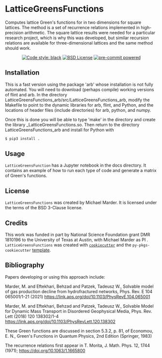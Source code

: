 # LatticeGreensFunctions

Computes lattice Green's functions for in two dimensions for square lattices. The method is a set of recurrence relations implemented in high-precision arithmetic. The square lattice results were needed for a particular research project, which is why this was developed, but similar recursion relations are available for three-dimensional lattices and the same method should work.

<p align="center">
<a href="https://github.com/psf/black"><img src="https://img.shields.io/badge/code%20style-black-000000.svg" alt="Code style: black"></a>
<a href="https://opensource.org/licenses/BSD-3-Clause"><img src="https://img.shields.io/badge/License-BSD_3--Clause-blue.svg" alt="BSD License"></a>
<a href="https://github.com/pre-commit/pre-commit"><img src="https://img.shields.io/badge/pre--commit-enabled-brightgreen?logo=pre-commit&logoColor=white" alt="pre-commit powered"></a>
</p>


## Installation

This is a fast version using the package 'arb' whose installation
is not fully automated. You will need to download (perhaps compile)
working versions of flint and arb. In the directory
LatticeGreensFunctions_arb/src/LatticeGreensFunctions_arb, modify the Makefile to point to the
dynamic libraries for arb, flint, and Python, and the locations of
header files (include directories) for arb, python, and numpy.

Once this is done you will be able to type 'make' in the directory and create the library _LatticeGreensFunctions.so. 
Then return to the directory LatticeGreensFunctions_arb and install for Python with 

```bash
$ pip3 install .
```

## Usage

`LatticeGreensFunction` has a Jupyter notebook in the docs directory. It contains an example of how to run each type of code
and generate a matrix of Green's functions.


## License

`LatticeGreensFunctions` was created by Michael Marder. It is licensed under the terms of the
BSD 3-Clause license.

## Credits

This work was funded in part by National Science Foundation grant DMR 1810196 to the University of Texas
at Austin, with Michael Marder as PI . 
`LatticeGreensFunctions` was created with
[`cookiecutter`](https://cookiecutter.readthedocs.io/en/latest/) and the
`py-pkgs-cookiecutter`
[template](https://github.com/py-pkgs/py-pkgs-cookiecutter).

## Bibliography

Papers developing or using this approach include:

Marder, M. and Eftekhari, Behzad and Patzek, Tadeusz W., Solvable model of gas production decline from hydrofractured networks, Phys. Rev. E 104 
065001/1-21 (2021)  https://link.aps.org/doi/10.1103/PhysRevE.104.065001

Marder, M. and Eftekhari, Behzad and Patzek, Tadeusz W., Solvable Model for Dynamic Mass Transport in Disordered Geophysical Media, 
Phys. Rev. Lett (2018) 120 138302/1-4 https://link.aps.org/doi/10.1103/PhysRevLett.120.138302

These Green functions are discussed in section 5.3.2, p. 81, of Economou, E. N., Green's Functions in Quantum Physics, 2nd Edition (Springer, 1983)

The recurrence relations first appear in T. Morita, J. Math. Phys. 12, 1744 (1971); https://doi.org/10.1063/1.1665800





